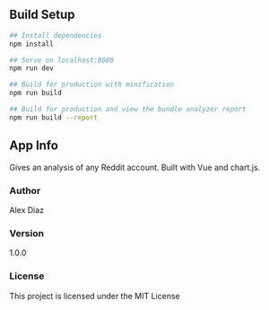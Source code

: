 ## Build Setup

```bash
## Install dependencies
npm install

## Serve on localhost:8080
npm run dev

## Build for production with minification
npm run build

## Build for production and view the bundle analyzer report
npm run build --report
```

## App Info

Gives an analysis of any Reddit account. Built with Vue and chart.js.

### Author

Alex Diaz

### Version

1.0.0

### License

This project is licensed under the MIT License
